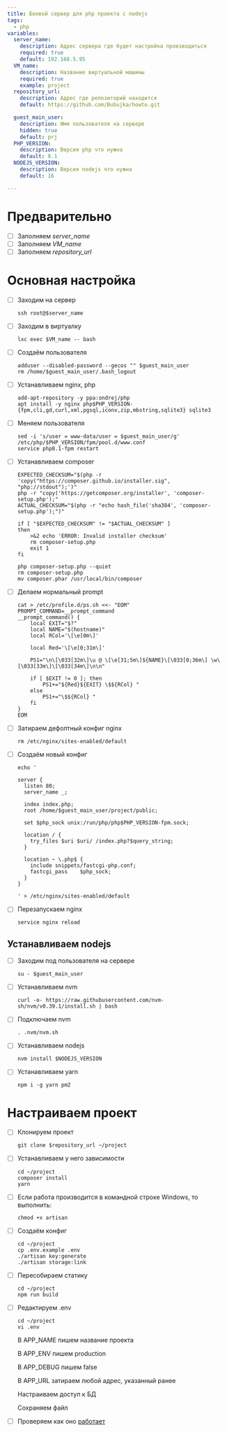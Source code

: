 ```yaml
---
title: Боевой сервер для php проекта с nodejs
tags:
  - php
variables:
  server_name:
    description: Адрес сервера где будет настройка производиться
    required: true
    default: 192.168.5.95
  VM_name:
    description: Название виртуальной машины
    required: true
    example: project
  repository_url:
    description: Адрес где репозиторий находится
    default: https://github.com/Bubujka/howto.git

  guest_main_user:
    description: Имя пользователя на сервере
    hidden: true
    default: prj
  PHP_VERSION:
    description: Версия php что нужна
    default: 8.1
  NODEJS_VERSION:
    description: Версия nodejs что нужна
    default: 16

---
```


# Предварительно
- [ ] Заполняем <var>server_name</var>
- [ ] Заполняем <var>VM_name</var>
- [ ] Заполняем <var>repository_url</var>

# Основная настройка

- [ ] Заходим на сервер

  ```
  ssh root@$server_name
  ```
- [ ] Заходим в виртуалку

  ```
  lxc exec $VM_name -- bash  
  ```

- [ ] Создаём пользователя

  ```
  adduser --disabled-password --gecos "" $guest_main_user
  rm /home/$guest_main_user/.bash_logout
  ```

- [ ] Устанавливаем nginx, php

  ```
  add-apt-repository -y ppa:ondrej/php
  apt install -y nginx php$PHP_VERSION-{fpm,cli,gd,curl,xml,pgsql,iconv,zip,mbstring,sqlite3} sqlite3
  ```

- [ ] Меняем пользователя

  ```
  sed -i 's/user = www-data/user = $guest_main_user/g' /etc/php/$PHP_VERSION/fpm/pool.d/www.conf
  service php8.1-fpm restart
  ```

- [ ] Устанавливаем composer

  ```
  EXPECTED_CHECKSUM="$(php -r 'copy("https://composer.github.io/installer.sig", "php://stdout");')"
  php -r "copy('https://getcomposer.org/installer', 'composer-setup.php');"
  ACTUAL_CHECKSUM="$(php -r "echo hash_file('sha384', 'composer-setup.php');")"

  if [ "$EXPECTED_CHECKSUM" != "$ACTUAL_CHECKSUM" ]
  then
      >&2 echo 'ERROR: Invalid installer checksum'
      rm composer-setup.php
      exit 1
  fi

  php composer-setup.php --quiet
  rm composer-setup.php
  mv composer.phar /usr/local/bin/composer
  ```

- [ ] Делаем нормальный prompt

  ```
  cat > /etc/profile.d/ps.sh <<- "EOM"
  PROMPT_COMMAND=__prompt_command
  __prompt_command() {
      local EXIT="$?"
      local NAME="$(hostname)"
      local RCol='\[\e[0m\]'

      local Red='\[\e[0;31m\]'

      PS1="\n\[\033[32m\]\u @ \[\e[31;5m\]${NAME}\[\033[0;36m\] \w\[\033[33m\]\[\033[34m\]\n\n"

      if [ $EXIT != 0 ]; then
          PS1+="${Red}${EXIT} \$${RCol} "
      else
          PS1+="\$${RCol} "
      fi
  }
  EOM
  ```

- [ ] Затираем дефолтный конфиг nginx

  ```
  rm /etc/nginx/sites-enabled/default
  ```

- [ ] Создаём новый конфиг

  ```
  echo '

  server {
    listen 80;
    server_name _;

    index index.php;
    root /home/$guest_main_user/project/public;

    set $php_sock unix:/run/php/php$PHP_VERSION-fpm.sock;

    location / {
      try_files $uri $uri/ /index.php?$query_string;
    }

    location ~ \.php$ {
      include snippets/fastcgi-php.conf;
      fastcgi_pass    $php_sock;
    }
  }

  ' > /etc/nginx/sites-enabled/default
  ```

- [ ] Перезапускаем nginx

  ```
  service nginx reload
  ```


## Устанавливаем nodejs

- [ ] Заходим под пользователя на сервере

  ```
  su - $guest_main_user
  ```

- [ ] Устанавливаем nvm

  ```
  curl -o- https://raw.githubusercontent.com/nvm-sh/nvm/v0.39.1/install.sh | bash
  ```

- [ ] Подключаем nvm

  ```
  . .nvm/nvm.sh
  ```

- [ ] Устанавливаем nodejs

  ```
  nvm install $NODEJS_VERSION
  ```

- [ ] Устанавливаем yarn

  ```
  npm i -g yarn pm2
  ```

# Настраиваем проект

- [ ] Клонируем проект

  ```
  git clone $repository_url ~/project
  ```

- [ ] Устанавливаем у него зависимости

  ```
  cd ~/project
  composer install
  yarn
  ```

- [ ] Если работа производится в командной строке Windows, то выполнить:

  ```
  chmod +x artisan
  ```

- [ ] Создаём конфиг

  ```
  cd ~/project
  cp .env.example .env
  ./artisan key:generate
  ./artisan storage:link
  ```
- [ ] Пересобираем статику

  ```
  cd ~/project
  npm run build
  ```

- [ ] Редактируем .env

  ```
  cd ~/project
  vi .env
  ```
  В APP_NAME пишем название проекта

  В APP_ENV пишем production

  В APP_DEBUG пишем false

  В APP_URL затираем любой адрес, указанный ранее

  Настраиваем доступ к БД
  
  Сохраняем файл

- [ ] Проверяем как оно [работает](http://$server_name)
